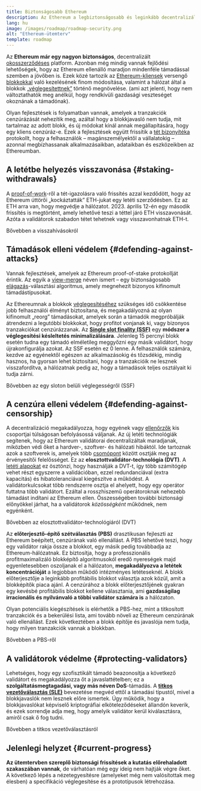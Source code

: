 ```yaml
---
title: Biztonságosabb Ethereum
description: Az Ethereum a legbiztonságosabb és leginkább decentralizált okosszerződés-platform a világon. Azonban még mindig vannak fejlődési lehetőségek, hogy az Ethereum ellenálló maradjon minden szinten a támadásokkal szemben a jövőben is.
lang: hu
image: /images/roadmap/roadmap-security.png
alt: "Ethereum-ütemterv"
template: roadmap
---
```


Az **Ethereum már egy nagyon biztonságos**, decentralizált [okosszerződéses](/glossary/#smart-contract) platform. Azonban még mindig vannak fejlődési lehetőségek, hogy az Ethereum ellenálló maradjon mindenféle támadással szemben a jövőben is. Ezek közé tartozik az [Ethereum-kliensek](/glossary/#consensus-client) versengő [blokkokkal](/glossary/#block) való kezelésének finom módosítása, valamint a hálózat által a blokkok [„véglegesítettnek”](/developers/docs/consensus-mechanisms/pos/#finality) történő megnövelése. (ami azt jelenti, hogy nem változtathatók meg anélkül, hogy rendkívüli gazdasági veszteséget okoznának a támadónak).

Olyan fejlesztések is folyamatban vannak, amelyek a tranzakciók cenzúrázását nehezítik meg, azáltal hogy a blokkjavasló nem tudja, mit tartalmaz az adott blokk, és új módokat kínál annak megállapítására, hogy egy kliens cenzúráz-e. Ezek a fejlesztések együtt frissítik a [tét bizonyítéka](/glossary/#pos) protokollt, hogy a felhasználók – magánszemélyektől a vállalatokig – azonnal megbízhassanak alkalmazásaikban, adataikban és eszközeikben az Ethereumban.

## A letétbe helyezés visszavonása {#staking-withdrawals}

A [proof-of-work](/glossary/#pow)-ről a tét-igazolásra való frissítés azzal kezdődött, hogy az Ethereum úttörői „kockáztatták” ETH-jukat egy letéti szerződésben. Ez az ETH arra van, hogy megvédje a hálózatot. 2023. április 12-én egy második frissítés is megtörtént, amely lehetővé teszi a téttel járó ETH visszavonását. Azóta a validátorok szabadon tétet tehetnek vagy visszavonhatnak ETH-t.

<ButtonLink variant="outline-color" to="/staking/withdrawals/">Bővebben a visszahívásokról</ButtonLink>

## Támadások elleni védelem {#defending-against-attacks}

Vannak fejlesztések, amelyek az Ethereum proof-of-stake protokollját érintik. Az egyik a [view-merge](https://ethresear.ch/t/view-merge-as-a-replacement-for-proposer-boost/13739) néven ismert – egy biztonságosabb [elágazás](/glossary/#fork)-választási algoritmus, amely megnehezít bizonyos kifinomult támadástípusokat.

Az Ethereumnak a blokkok [véglegesítéséhez](/glossary/#finality) szükséges idő csökkentése jobb felhasználói élményt biztosítana, és megakadályozná az olyan kifinomult „reorg” támadásokat, amelyek során a támadók megpróbálják átrendezni a legutóbbi blokkokat, hogy profitot vonjanak ki, vagy bizonyos tranzakciókat cenzúrázzanak. Az [**Single slot finality (SSF)**](/roadmap/single-slot-finality/) egy **módszer a véglegesítési késleltetés minimalizálására**. Jelenleg 15 percnyi blokk esetén tudna egy támadó elméletileg meggyőzni egy másik validátort, hogy újrakonfigurálja azokat. Az SSF esetén ez 0 lenne. A felhasználók számára, kezdve az egyénektől egészen az alkalmazásokig és tőzsdékig, mindig hasznos, ha gyorsan lehet biztosítani, hogy a tranzakcióik ne lesznek visszafordítva, a hálózatnak pedig az, hogy a támadások teljes osztályait ki tudja zárni.

<ButtonLink variant="outline-color" to="/roadmap/single-slot-finality/">Bővebben az egy sloton belüli véglegességről (SSF)</ButtonLink>

## A cenzúra elleni védelem {#defending-against-censorship}

A decentralizáció megakadályozza, hogy egyének vagy [ellenőrzők](/glossary/#validator) kis csoportjai túlságosan befolyásossá váljanak. Az új letéti technológiák segítenek, hogy az Ethereum validátorai decentralizáltak maradjanak, miközben védi őket a hardver-, szoftver- és hálózati hibáktól. Ide tartoznak azok a szoftverek is, amelyek több [csomópont](/glossary/#node) között osztják meg az érvényesítői felelősséget. Ez az **elosztottvalidátor-technológia (DVT)**. A [letéti alapokat](/glossary/#staking-pool) ez ösztönzi, hogy használják a DVT-t, így több számítógép vehet részt egyszerre a validációban, ezzel redundanciával (extra kapacitás) és hibatoleranciával kiegészítve a működést. A validátorkulcsokat több rendszerre osztja el ahelyett, hogy egy operátor futtatna több validátort. Ezáltal a rosszhiszemű operátoroknak nehezebb támadást indítani az Ethereum ellen. Összességében további biztonsági előnyökkel járhat, ha a validátorok _közösségként_ működnek, nem egyénként.

<ButtonLink variant="outline-color" to="/staking/dvt/">Bővebben az elosztottvalidátor-technológiáról (DVT)</ButtonLink>

Az **előterjesztő-építő szétválasztás (PBS)** drasztikusan fejleszti az Ethereum beépített, cenzúrának való ellenállást. A PBS lehetővé teszi, hogy egy validátor rakja össze a blokkot, egy másik pedig továbbadja az Ethereum-hálózatnak. Ez biztosítja, hogy a professzionális profitmaximalizáló blokképítő algoritmusokól eredő nyereségek majd egyenletesebben oszoljanak el a hálózaton, **megakadályozva a letétek koncentrációját** a legjobban működő intézményes letéteseknél. A blokk előterjesztője a leginkább profitábilis blokkot választja azok közül, amit a blokképítők piaca ajánl. A cenzúrához a blokk előterjesztőjének gyakran egy kevésbé profitábilis blokkot kellene választania, ami **gazdaságilag irracionális és nyilvánvaló a többi validátor számára is** a hálózaton.

Olyan potenciális kiegészítések is elérhetők a PBS-hez, mint a titkosított tranzakciók és a bekerülési lista, ami tovább növeli az Ethereum cenzúrának való ellenállást. Ezek következtében a blokk építője és javaslója nem tudja, hogy milyen tranzakciók vannak a blokkban.

<ButtonLink variant="outline-color" to="/roadmap/pbs/">Bővebben a PBS-ről</ButtonLink>

## A validátorok védelme {#protecting-validators}

Lehetséges, hogy egy szofisztikált támadó beazonosítja a következő validátort és megakadályozza őt a javaslattételben; ez a **szolgáltatásmegtagadási, vagy más néven DoS**-támadás. A [**titkos vezetőválasztás (SLE)**](/roadmap/secret-leader-election) bevezetése megvéd ettől a támadási típustól, mivel a blokkjavaslók nem lesznek előre ismertek. Úgy működik, hogy a blokkjavaslókat képviselő kriptográfiai elköteleződéseket állandón keverik, és ezek sorrendje adja meg, hogy amelyik validátor kerül kiválasztásra, amiről csak ő fog tudni.

<ButtonLink variant="outline-color" to="/roadmap/secret-leader-election">Bővebben a titkos vezetőválasztásról</ButtonLink>

## Jelenlegi helyzet {#current-progress}

**Az ütemtervben szereplő biztonsági frissítések a kutatás előrehaladott szakaszában vannak**, de várhatóan még egy ideig nem hajtják végre őket. A következő lépés a nézetegyesítésre (amelyeket még nem valósítottak meg élesben) a specifikáció véglegesítése és a prototípusok létrehozása.
